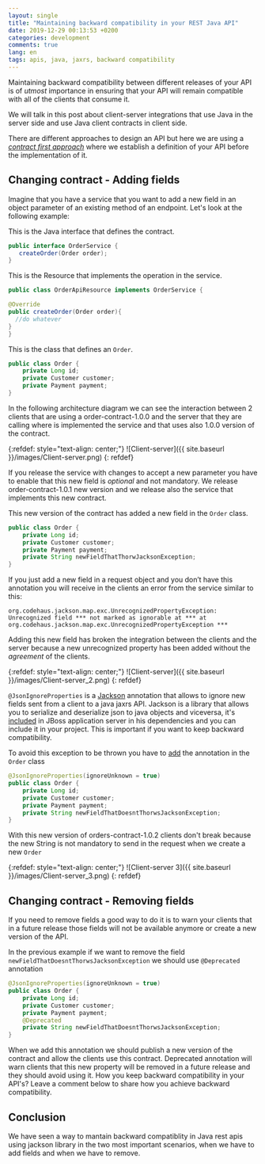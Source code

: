 ```yaml
---
layout: single
title: "Maintaining backward compatibility in your REST Java API"
date: 2019-12-29 00:13:53 +0200
categories: development
comments: true
lang: en
tags: apis, java, jaxrs, backward compatibility
---
```


Maintaining backward compatibility between different releases of your API is of _utmost_ importance in ensuring that your API will remain compatible with all of the clients that consume it.

We will talk in this post about client-server integrations that use Java in the server side and use Java client contracts in client side.

There are different approaches to design an API but here we are using a <a href="https://dzone.com/articles/designing-rest-api-what-is-contract-first">_contract first approach_</a> where we establish a definition of your API before the implementation of it. 


Changing contract - Adding fields
--------------------------------
 
Imagine that you have a service that you want to add a new field in an object parameter of an existing method of an endpoint. Let's look at the following example:

This is the Java interface that defines the contract. 

```java
public interface OrderService {
   createOrder(Order order);
}
```

This is the Resource that implements the operation in the service.

```java
public class OrderApiResource implements OrderService {

@Override
public createOrder(Order order){
  //do whatever
}
}

```
This is the class that defines an `Order`.

```java
public class Order {
    private Long id;
    private Customer customer;
    private Payment payment; 
}
```

In the following architecture diagram we can see the interaction between 2 clients that are using a order-contract-1.0.0 and the server that they are calling where is implemented the service and that uses also 1.0.0 version of the contract. 

{:refdef: style="text-align: center;"}
![Client-server]({{ site.baseurl }}/images/Client-server.png)
{: refdef}

If you release the service with changes to accept a new parameter you have to enable that this new field is *optional* and not mandatory. We release order-contract-1.0.1 new version and we release also the service that implements this new contract.  

This new version of the contract has added a new field in the `Order` class.

```java
public class Order {
    private Long id;
    private Customer customer;
    private Payment payment;
    private String newFieldThatThorwJacksonException;
}
```

If you just add a new field in a request object and you don’t have this annotation you will receive in the clients an error from the service similar to this:

```
org.codehaus.jackson.map.exc.UnrecognizedPropertyException: Unrecognized field *** not marked as ignorable at *** at org.codehaus.jackson.map.exc.UnrecognizedPropertyException ***
```

Adding this new field has broken the integration between the clients and the server because a new unrecognized property has been added without the _agreement_ of the clients.

{:refdef: style="text-align: center;"}
![Client-server]({{ site.baseurl }}/images/Client-server_2.png)
{: refdef} 

`@JsonIgnoreProperties` is a <a href="https://github.com/FasterXML/jackson">Jackson</a> annotation that allows to ignore new fields sent from a client to a java jaxrs API. Jackson is a library that allows you to serialize and deserialize json to java objects and viceversa, it's <a href="https://docs.jboss.org/resteasy/docs/3.0.2.Final/userguide/html/json.html">included</a> in JBoss application server in his dependencies and you can include it in your project. This is important if you want to keep backward compatibility.

To avoid this exception to be thrown you have to <a href="https://stackoverflow.com/questions/5455014/ignoring-new-fields-on-json-objects-using-jackson">add</a> the annotation in the `Order` class 

```java
@JsonIgnoreProperties(ignoreUnknown = true)
public class Order {
    private Long id;
    private Customer customer;
    private Payment payment;
    private String newFieldThatDoesntThorwsJacksonException;
}
```
With this new version of orders-contract-1.0.2 clients don't break because the new String is not mandatory to send in the request when we create a new `Order`

{:refdef: style="text-align: center;"}
![Client-server 3]({{ site.baseurl }}/images/Client-server_3.png)
{: refdef}

Changing contract - Removing fields
------------------------------
If you need to remove fields a good way to do it is to warn your clients that in a future release those fields will not be available anymore or create a new version of the API.

In the previous example if we want to remove the field `newFieldThatDoesntThorwsJacksonException` we should use `@Deprecated` annotation 

```java
@JsonIgnoreProperties(ignoreUnknown = true)
public class Order {
    private Long id;
    private Customer customer;
    private Payment payment;
    @Deprecated
    private String newFieldThatDoesntThorwsJacksonException;
}
```
When we add this annotation we should publish a new version of the contract and allow the clients use this contract. Deprecated annotation will warn clients that this new property will be removed in a future release and they should avoid using it. How you keep backward compatibility in your API's? Leave a comment below to share how you achieve backward compatibility. 


Conclusion
-------------------------
We have seen a way to mantain backward compatiblity in Java rest apis using jackson library in the two most important scenarios, when we have to add fields and when we have to remove. 








 















  












